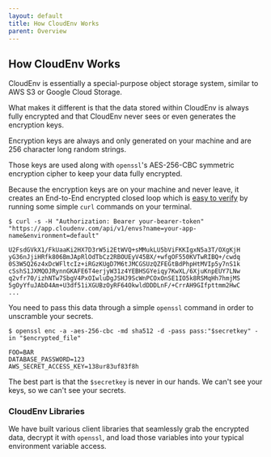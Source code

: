 ```yaml
---
layout: default
title: How CloudEnv Works
parent: Overview
---
```


## How CloudEnv Works

CloudEnv is essentially a special-purpose object storage system, similar to AWS S3 or Google Cloud Storage.

What makes it different is that the data stored within CloudEnv is always fully encrypted and that CloudEnv never sees or even generates the encryption keys.

Encryption keys are always and only generated on your machine and are 256 character long random strings.

Those keys are used along with `openssl`'s AES-256-CBC symmetric encryption cipher to keep your data fully encrypted.

Because the encryption keys are on your machine and never leave, it creates an End-to-End encrypted closed loop which is [easy to verify](/pages/api/curl.html) by running some simple `curl` commands on your terminal.

```console
$ curl -s -H "Authorization: Bearer your-bearer-token" "https://app.cloudenv.com/api/v1/envs?name=your-app-name&environment=default"

U2FsdGVkX1/FkUaaKi2HX7D3rW5i2EtWVQ+sMMukLU5bViFKKIgxN5a3T/OXgKjH
yG36nJjiHRfk806BmJApRlOdTbCz2RBOUEyV45BX/+wfgOF550KVTwRIBQ+/cwdq
0S3W5Q26z4xDcWFltcIz+iRGzKUgD7M6tJMCGSUzQZFEGtBdPhpHtMVIp5y7nS1k
cSshS1JXMQOJRynnGKAFE6T4erjyW31z4YEBHSGYeiqy7KwXL/6XjuKnpEUY7LNw
q2vfr70/izhNTw7SbgV4PxOIwluDgJSHJ9ScWnPCOxOnSE1IO5k8RSMqHh7hmjMS
5gOyYfuJAbD4Am+U3df51iXGUBzOyRF64OkwldDDDLnF/+CrrAH9GIfpttmm2HwC
...
```

You need to pass this data through a simple `openssl` command in order to unscramble your secrets. 

```console
$ openssl enc -a -aes-256-cbc -md sha512 -d -pass pass:"$secretkey" -in "$encrypted_file"

FOO=BAR
DATABASE_PASSWORD=123
AWS_SECRET_ACCESS_KEY=138ur83uf83f8h
```

The best part is that the `$secretkey` is never in our hands. We can't see your keys, so we can't see your secrets.

### CloudEnv Libraries

We have built various client libraries that seamlessly grab the encrypted data, decrypt it with `openssl`, and load those variables into your typical environment variable access.
